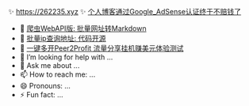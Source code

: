 ✨ https://262235.xyz ✨ [个人博客通过Google_AdSense认证终于不赔钱了](https://262235.xyz/index.php/archives/917/)

- 🔭 [爬虫WebAPI版: 批量网址转Markdown](https://262235.xyz/getmd)
- 🌱 [批量ip查询地址: 代码开源](https://262235.xyz/ips)
- 👯 [一键多开Peer2Profit 流量分享挂机赚美元体验测试](https://hub.docker.com/r/hongwenjun/p2p)
- 🤔 I’m looking for help with ...
- 💬 Ask me about ...
- 📫 How to reach me: ...
- 😄 Pronouns: ...
- ⚡ Fun fact: ...

